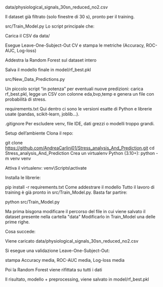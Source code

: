 data/physiological_signals_30sn_reduced_no2.csv

Il dataset già filtrato (solo finestre di 30 s), pronto per il training.

src/Train_Model.py
Lo script principale che:

Carica il CSV da data/

Esegue Leave-One-Subject-Out CV e stampa le metriche (Accuracy, ROC-AUC, Log-loss)

Addestra la Random Forest sul dataset intero

Salva il modello finale in model/rf_best.pkl


src/New_Data_Predictions.py

Un piccolo script “in potenza” per eventuali nuove predizioni:
carica rf_best.pkl, legge un CSV con colonne eda,bvp,temp e genera un file con probabilità di stress.


requirements.txt
Qui dentro ci sono le versioni esatte di Python e librerie usate (pandas, scikit-learn, joblib…).

.gitignore
Per escludere venv, file IDE, dati grezzi o modelli troppo grandi.

 Setup dell’ambiente
Clona il repo:

git clone https://github.com/AndreaCarlini01/Stress_analysis_And_Prediction.git
cd Stress_analysis_And_Prediction
Crea un virtualenv Python (3.10+):
python -m venv venv


Attiva il virtualenv:
venv\Scripts\activate

Installa le librerie:

pip install -r requirements.txt
Come addestrare il modello
Tutto il lavoro di training è già pronto in src/Train_Model.py.
Basta far partire:

python src/Train_Model.py

Ma prima bisgona modificare il percorso del file in cui viene salvato il dataset presente nella cartella "data"
Modificarlo in Train_Model una delle prime righe.

Cosa succede:

Viene caricato data/physiological_signals_30sn_reduced_no2.csv

Si esegue una validazione Leave-One-Subject-Out:

stampa Accuracy media, ROC-AUC media, Log-loss media

Poi la Random Forest viene rifittata su tutti i dati

Il risultato, modello + preprocessing, viene salvato in
model/rf_best.pkl
